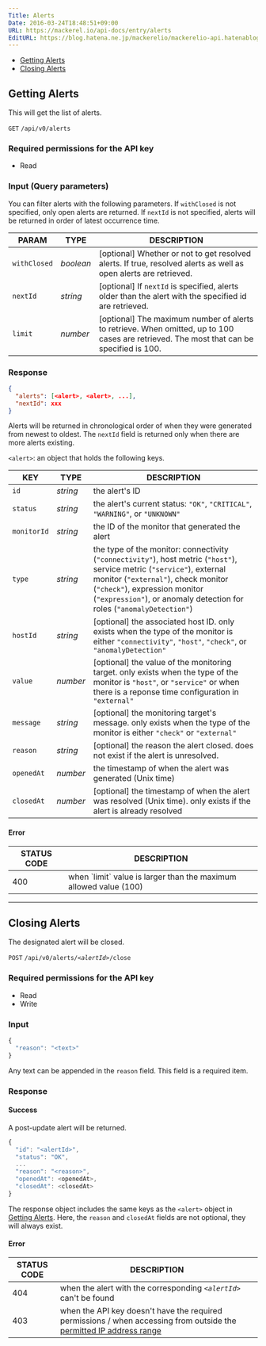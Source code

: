 ```yaml
---
Title: Alerts
Date: 2016-03-24T18:48:51+09:00
URL: https://mackerel.io/api-docs/entry/alerts
EditURL: https://blog.hatena.ne.jp/mackerelio/mackerelio-api.hatenablog.mackerel.io/atom/entry/10328537792368377210
---
```


<ul class="internal-nav">
  <li><a href="#get">Getting Alerts</a></li>
  <li><a href="#close">Closing Alerts</a></li>
</ul>


<h2 id="get">Getting Alerts</h2>

This will get the list of alerts.

<p class="type-get">
  <code>GET</code>
  <code>/api/v0/alerts</code>
</p>

### Required permissions for the API key

<ul class="api-key">
  <li class="label-read">Read</li>
</ul>

### Input (Query parameters)

You can filter alerts with the following parameters. If `withClosed` is not specified, only open alerts are returned.
If `nextId` is not specified, alerts will be returned in order of latest occurrence time.

| PARAM     | TYPE   | DESCRIPTION |
| -------- | ------ | ----------- |
| `withClosed` | *boolean* | [optional] Whether or not to get resolved alerts. If true, resolved alerts as well as open alerts are retrieved. |
| `nextId` | *string* | [optional] If `nextId` is specified, alerts older than the alert with the specified id are retrieved. |
| `limit` | *number* | [optional] The maximum number of alerts to retrieve. When omitted, up to 100 cases are retrieved. The most that can be specified is 100. |


### Response

```json
{
  "alerts": [<alert>, <alert>, ...],
  "nextId": xxx
}
```

Alerts will be returned in chronological order of when they were generated from newest to oldest. The `nextId` field is returned only when there are more alerts existing.

`<alert>`: an object that holds the following keys.

| KEY      | TYPE            | DESCRIPTION                                       |
| -------- | ------          | -----------                                       |
| `id`     | *string*        | the alert's ID                                      |
| `status` | *string*        | the alert's current status: `"OK"`, `"CRITICAL"`, `"WARNING"`, or `"UNKNOWN"` |
| `monitorId`  | *string* | the ID of the monitor that generated the alert |
| `type`  | *string* | the type of the monitor: connectivity (`"connectivity"`), host metric (`"host"`), service metric (`"service"`), external monitor (`"external"`), check monitor (`"check"`), expression monitor (`"expression"`), or anomaly detection for roles (`"anomalyDetection"`) |
| `hostId`  | *string* | [optional] the associated host ID. only exists when the type of the monitor is either `"connectivity"`, `"host"`, `"check"`, or `"anomalyDetection"` |
| `value`  | *number* | [optional] the value of the monitoring target. only exists when the type of the monitor is `"host"`, or `"service"` or when there is a reponse time configuration in `"external"` |
| `message`  | *string* | [optional] the monitoring target's message. only exists when the type of the monitor is either `"check"` or `"external"` |
| `reason`  | *string* | [optional] the reason the alert closed. does not exist if the alert is unresolved. |
| `openedAt`  | *number* | the timestamp of when the alert was generated (Unix time) |
| `closedAt`  | *number* | [optional] the timestamp of when the alert was resolved (Unix time). only exists if the alert is already resolved |

#### Error

<table class="default api-error-table">
  <thead>
    <tr>
      <th class="status-code">STATUS CODE</th>
      <th class="description">DESCRIPTION</th>
    </tr>
  </thead>
  <tbody>
    <tr>
      <td>400</td>
      <td>when `limit` value is larger than the maximum allowed value (100)</td>
    </tr>
  </tbody>
</table>

----------------------------------------------

<h2 id="close">Closing Alerts</h2>

The designated alert will be closed.

<p class="type-post">
  <code>POST</code>
  <code>/api/v0/alerts/<em>&lt;alertId&gt;</em>/close</code> 
</p>

### Required permissions for the API key

<ul class="api-key">
  <li class="label-read">Read</li>
  <li class="label-write">Write</li>
</ul>

### Input

```javascript
{
  "reason": "<text>"
}
```

Any text can be appended in the `reason` field. This field is a required item.

### Response

#### Success

A post-update alert will be returned.

```javascript
{
  "id": "<alertId>",
  "status": "OK",
  ...
  "reason": "<reason>",
  "openedAt": <openedAt>,
  "closedAt": <closedAt>
}
```

The response object includes the same keys as the `<alert>` object in [Getting Alerts](#get). Here, the `reason` and `closedAt` fields are not optional, they will always exist.

#### Error

<table class="default api-error-table">
  <thead>
    <tr>
      <th class="status-code">STATUS CODE</th>
      <th class="description">DESCRIPTION</th>
    </tr>
  </thead>
  <tbody>
    <tr>
      <td>404</td>
      <td>when the alert with the corresponding <code><em>&lt;alertId&gt;</em></code> can't be found</td>
    </tr>
    <tr>
      <td>403</td>
      <td>when the API key doesn't have the required permissions / when accessing from outside the <a href="https://mackerel.io/docs/entry/faq/organization/ip-restriction" target="_blank">permitted IP address range</a></td>
    </tr>
  </tbody>
</table>
